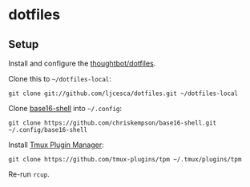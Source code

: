 # dotfiles

## Setup 

Install and configure the [thoughtbot/dotfiles](https://github.com/thoughtbot/dotfiles).

Clone this to `~/dotfiles-local`:

```
git clone git://github.com/ljcesca/dotfiles.git ~/dotfiles-local
````

Clone [base16-shell](https://github.com/chriskempson/base16-shell) into `~/.config`:
```
git clone https://github.com/chriskempson/base16-shell.git ~/.config/base16-shell
```

Install [Tmux Plugin Manager](https://github.com/tmux-plugins/tpm):
```
git clone https://github.com/tmux-plugins/tpm ~/.tmux/plugins/tpm
```

Re-run `rcup`.





